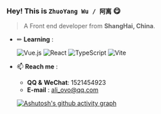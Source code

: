 ### Hey! This is `ZhuoYang Wu / 阿离` 😋

> A Front end developer from **ShangHai, China**.

<a href="https://github.com/anuraghazra/github-readme-stats">
   <img align="right" src="https://github-readme-stats.vercel.app/api?username=Ali-ovo&show_icons=true&theme=buefy&hide_border=true" alt="" /> 
</a>

- ✏ **Learning** :  

  ![Vue.js](https://img.shields.io/badge/Vue3-%23007ACC.svg?style=for-the-badge&logo=Vue.js&logoColor=white&color=#5aab87)
  ![React](https://img.shields.io/badge/react-%2320232a.svg?style=for-the-badge&logo=react&logoColor=%2361DAFB)
  ![TypeScript](https://img.shields.io/badge/typescript-%23007ACC.svg?style=for-the-badge&logo=typescript&logoColor=white)
  ![Vite](https://img.shields.io/badge/vite-%23007ACC.svg?style=for-the-badge&logo=vite&logoColor=white&color=8976ff)

  

- 📫 **Reach me** :  

  - **QQ &** **WeChat**: 1521454923
  - **E-mail** : ali_ovo@qq.com

  [![Ashutosh's github activity graph](https://activity-graph.herokuapp.com/graph?username=Ali-ovo&theme=minimal)](https://github.com/ashutosh00710/github-readme-activity-graph)
